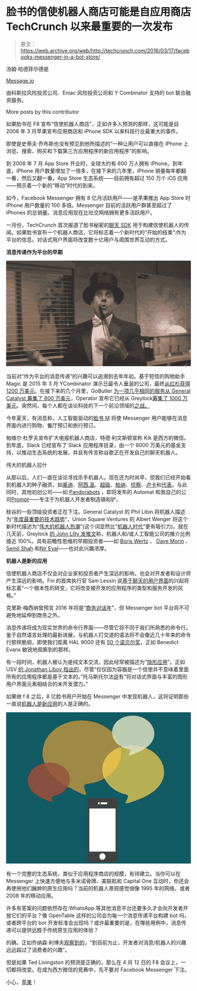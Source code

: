 # 脸书的信使机器人商店可能是自应用商店 TechCrunch 以来最重要的一次发布

> 原文：<https://web.archive.org/web/http://techcrunch.com/2016/03/17/facebooks-messenger-in-a-bot-store/>

汤姆·哈德菲尔德是

[Message.io](https://web.archive.org/web/20230130000523/http://message.io/home)

由科斯拉风险投资公司、Eniac 风险投资公司和 Y Combinator 支持的 bot 联合融资服务。

More posts by this contributor

如果脸书在 F8 宣布“信使机器人商店”，正如许多人预测的那样，这可能是自 2008 年 3 月苹果宣布应用商店和 iPhone SDK 以来科技行业最重大的事件。

即使是史蒂夫·乔布斯也没有预见到他所描述的“一种让用户可以直接在 iPhone 上浏览、搜索、购买和下载第三方应用程序的新应用程序”的影响。

到 2008 年 7 月 App Store 开业时，全球大约有 600 万人拥有 iPhone。到年底，iPhone 用户数量增加了一倍多，在接下来的几年里，iPhone 销量每年都翻一番，然后又翻一番。App Store 生态系统——目前拥有超过 150 万个 iOS 应用——预示着一个新的“移动”时代的到来。

如今，Facebook Messenger 拥有 8 亿月活跃用户——是苹果推出 App Store 时 iPhone 用户数量的 100 多倍。Messenger 目前的活跃用户群甚至超过了 iPhones 的总销量。消息应用现在比社交网络拥有更多活跃用户。

一月份，TechCrunch 首次报道了脸书秘密的[聊天 SDK](https://web.archive.org/web/20230130000523/https://techcrunch.com/2016/01/05/facebook-messenger-bots/) 用于构建信使机器人的传闻。如果脸书宣布一个机器人商店，它将标志着一个新时代的“开始的结束”:作为平台的信息。对话式用户界面将改变数十亿用户与周围世界互动的方式。

**消息传递作为平台的早期**

![magic](img/34e8f5441a0a8fe1a12c2c556bcfddd9.png)

当前对“作为平台的消息传递”的兴趣可以追溯到去年年初。基于短信的购物助手 Magic 是 2015 年 3 月 YCombinator 演示日最令人垂涎的公司，最终[从红杉获得 1200 万美元](https://web.archive.org/web/20230130000523/https://techcrunch.com/2015/03/26/sources-magic-is-raising-12m-from-sequoia-at-a-40m-valuation/)。在接下来的几个月里，GoButler [为一项几乎相同的服务从 General Catalyst 筹集了 800 万美元](https://web.archive.org/web/20230130000523/https://techcrunch.com/2015/07/30/gobutler-funding/)，Operator 宣布它已经从 Greylock[筹集了 1000 万美元](https://web.archive.org/web/20230130000523/https://techcrunch.com/2015/04/22/the-request-network/)。突然间，每个人都在谈论科技的下一个前沿领域的[之战。](https://web.archive.org/web/20230130000523/https://techcrunch.com/2015/08/11/its-operating-systems-vs-messaging-apps-in-the-battle-for-techs-next-frontier/)

今年夏天，有消息称，人工智能驱动的[脸书 M](https://web.archive.org/web/20230130000523/https://www.theinformation.com/coming-soon-to-facebook-messenger-moneypenny-assistant) 将使 Messenger 用户能够在消息界面内进行购物、餐厅预订和旅行预订。

帕维尔·杜罗夫宣布扩大电报机器人商店，特德·利文斯顿宣称 Kik 是西方的微信。到年底，Slack 已经宣布了 Slack 应用程序目录，由一个 8000 万美元的基金支持，以推动生态系统的发展，并且有传言称谷歌正在开发自己的聊天机器人。

伟大的机器人拉什

从那以后，人们一直在谈论寻找杀手机器人。现在还为时尚早，但我们已经开始看到机器人的种子融资，如[豪迪](https://web.archive.org/web/20230130000523/https://techcrunch.com/2015/10/20/howdy-raises-1-5-million-from-top-vcs-to-develop-apps-for-slack/)、[阿西.圣](https://web.archive.org/web/20230130000523/https://techcrunch.com/2016/01/06/assist-bot/)、[超级](https://web.archive.org/web/20230130000523/https://techcrunch.com/2016/01/20/hyper-aims-to-be-your-new-chat-based-travel-agent/)、[帕纳](https://web.archive.org/web/20230130000523/http://digitalcolorado.co/articles/share/732140/)、[侦察](https://web.archive.org/web/20230130000523/http://helloscout.com/home/)、[卢卡](https://web.archive.org/web/20230130000523/https://techcrunch.com/2015/11/24/startup-battlefield-companies-where-are-they-now-luka/)和[代表](https://web.archive.org/web/20230130000523/https://medium.com/@ben8128/the-messaging-landscape-in-2016-13b25cdf2f6e#.99la4e3hb)。与此同时，其他初创公司——如 [Pandorabots](https://web.archive.org/web/20230130000523/http://www.pandorabots.com/) ，即将发布的 Automat 和我自己的公司[Prompt](https://web.archive.org/web/20230130000523/http://www.promptapp.io/)——专注于为机器人开发者制造镐和铲。

硅谷的一些顶级投资者正在下注。General Catalyst 的 Phil Libin 将机器人描述为“[年度最重要的技术趋势](https://web.archive.org/web/20230130000523/https://twitter.com/plibin/status/686616029305307136)”，Union Square Ventures 的 Albert Wenger 将这个新时代描述为“[伟大的机器人热潮](https://web.archive.org/web/20230130000523/http://continuations.com/post/135317420600/the-great-bot-rush-of-2015-16)”(这个词显然比“[机器人时代](https://web.archive.org/web/20230130000523/http://www.technicallysentient.com/blog/2016/3/4/the-coming-ai-botageddon)”更有吸引力)。就在几天前，Greylock [的 John Lilly 发推文](https://web.archive.org/web/20230130000523/https://twitter.com/johnolilly/status/708014388989460480)称，机器人和/或人工智能公司的推介比例接近 100%。具有前瞻性思维的早期投资者——如 [Boris Wertz](https://web.archive.org/web/20230130000523/http://versionone.vc/the-big-opportunity-for-bots-in-messaging/) 、 [Dave Morin](https://web.archive.org/web/20230130000523/https://twitter.com/JoshConstine/status/684825301453410304) 、 [Semil Shah](https://web.archive.org/web/20230130000523/http://blog.semilshah.com/2015/12/24/investing-in-mobile-2016/) 和[Nir Eyal](https://web.archive.org/web/20230130000523/http://www.nirandfar.com/2015/07/the-message-is-the-medium-3-reasons-apps-as-assistants-work.html)——也对此兴趣浓厚。

**机器人是新的应用**

信使机器人商店不仅会对企业家和投资者产生深远的影响，也会对开发者和设计师产生深远的影响。Fin 的首席执行官 Sam Lessin 说[基于聊天的用户界面](https://web.archive.org/web/20230130000523/https://www.fin.ventures/letters/on-bots-conversational-apps-and-fin)的兴起将标志着“一个根本性的转变，它将改变被开发的应用程序的类型和服务开发的风格。”

克里斯·梅西纳曾预言 2016 年将是“[商务对话年](https://web.archive.org/web/20230130000523/https://medium.com/chris-messina/2016-will-be-the-year-of-conversational-commerce-1586e85e3991)”，但 Messenger bot 平台将不可避免地延伸到商务之外。

消息传递将成为现实世界的命令行界面——尽管它将不同于我们所熟悉的命令行。鉴于自然语言处理的最新进展，与机器人打交道的语法将不会像近几十年来的命令行那样脆弱，即使我们距离 HAL 9000 还有 [50 个诺贝尔奖](https://web.archive.org/web/20230130000523/https://twitter.com/benedictevans/status/678292378403266560)，正如 Benedict Evans 敏锐地观察到的那样。

有一段时间，机器人被认为是纯文本交流，因此经常被描述为“[隐形应用](https://web.archive.org/web/20230130000523/https://www.producthunt.com/@rrhoover/collections/invisible-apps)”。正如 USV [的 Jonathan Libov 指出的](https://web.archive.org/web/20230130000523/http://whoo.ps/2015/09/28/why-messengers)，尽管“仅仅因为容器是一个信使并不意味着里面所有的应用程序都是基于文本的。”托马斯托尔法[说](https://web.archive.org/web/20230130000523/https://medium.com/@tomazstolfa/the-future-of-conversational-ui-belongs-to-hybrid-interfaces-8a228de0bdb5)有“将对话式界面与丰富的图形用户界面元素相结合的未开发潜力。”

如果继 f 8 之后，8 亿脸书用户开始在 Messenger 中发现机器人，这将证明那些一直说[机器人是新应用](https://web.archive.org/web/20230130000523/https://techcrunch.com/2015/09/29/forget-apps-now-the-bots-take-over/)的人是正确的。

![messaging](img/f4a72460f73092a6ca848af97d7653e1.png)

有一个完整的生态系统，类似于应用程序商店的规模，有待建立。当你可以在 Messenger 上快速方便地与多米诺骨牌、美联航和 Capital One 互动时，你还会再使用他们臃肿的原生应用吗？当前的机器人景观感觉很像 1995 年的网络，或者 2008 年的移动应用。

许多有答案的问题依然存在:WhatsApp 等其他消息平台还要多久才会向开发者开放它们的平台？像 OpenTable 这样的公司会为每一个消息传递平台构建 bot 吗，或者跨平台的 bot 开发标准会出现吗？或许最重要的是，在哪些用例中，消息传递可以提供远胜于传统原生应用的体验？

的确，正如乔纳森·利博夫[观察到的](https://web.archive.org/web/20230130000523/https://twitter.com/libovness/status/697816588431593476)，“到目前为止，开发者对消息/机器人的兴趣远远超过了消费者的兴趣”。

但是如果 Ted Livingston 的预测是正确的，那么在 4 月 12 日的 F8 会议上，一切都将改变。在成为西方微信的竞赛中，先不要对 Facebook Messenger 下注。

小心，[苹果](https://web.archive.org/web/20230130000523/https://medium.com/@mg/there-s-a-chat-for-that-apple-s-biggest-platform-opportunity-yet-19d5b1870857#.zceg7xso2)！